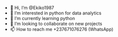- 👋 Hi, I’m @Ekiko1987
- 👀 I’m interested in python for data analytics 
- 🌱 I’m currently learning python 
- 💞️ I’m looking to collaborate on new projects 
- 📫 How to reach me +237671076276 (WhatsApp)

<!---
Ekiko1987/Ekiko1987 is a ✨ special ✨ repository because its `README.md` (this file) appears on your GitHub profile.
You can click the Preview link to take a look at your changes.
--->
